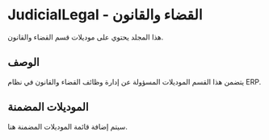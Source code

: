 # JudicialLegal - القضاء والقانون

هذا المجلد يحتوي على موديلات قسم القضاء والقانون.

## الوصف

يتضمن هذا القسم الموديلات المسؤولة عن إدارة وظائف القضاء والقانون في نظام ERP.

## الموديلات المضمنة

سيتم إضافة قائمة الموديلات المضمنة هنا.
